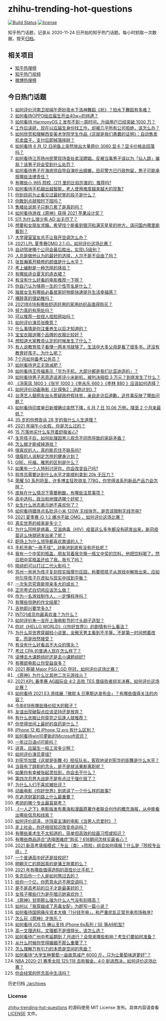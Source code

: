 # zhihu-trending-hot-questions

[![Build Status](https://github.com/justjavac/zhihu-trending-hot-questions/workflows/ci/badge.svg?branch=master)](https://github.com/justjavac/zhihu-trending-hot-questions/actions)
[![license](https://img.shields.io/github/license/justjavac/zhihu-trending-hot-questions)](https://github.com/justjavac/zhihu-trending-hot-questions/blob/master/LICENSE)

知乎热门话题，记录从 2020-11-24 日开始的知乎热门话题。每小时抓取一次数据，按天[归档](./archives)。

## 相关项目

- [知乎热搜榜](https://github.com/justjavac/zhihu-trending-top-search)
- [知乎热门视频](https://github.com/justjavac/zhihu-trending-hot-video)
- [微博热搜榜](https://github.com/justjavac/weibo-trending-hot-search)

## 今日热门话题

<!-- BEGIN -->
<!-- 最后更新时间 Tue Jun 15 2021 13:08:38 GMT+0800 (China Standard Time) -->

1. [如何评价河南卫视端午奇妙夜水下洛神舞蹈《祈》？拍水下舞蹈有多难？](https://www.zhihu.com/question/464684523)
2. [如何看待OPPO给应届生开出40w+的待遇？](https://www.zhihu.com/question/420016446)
3. [如何看待 HarmonyOS 2 发布不到一周时间，升级用户已经突破 1000
   万？](https://www.zhihu.com/question/464105336)
4. [工作后读研，现在以应届生身份找工作，却被几乎所有公司拒绝，该怎么办？](https://www.zhihu.com/question/365741144)
5. [如何欣赏和理解西安美术学院学生作品《这就是我们愚蠢的证明》：自动售卖机卖盘子，支付后即掉落摔碎？](https://www.zhihu.com/question/464470625)
6. [如何看待 6 月 12 日闲鱼上突然放出大量原价 3060
   显卡？显卡价格会回落吗？](https://www.zhihu.com/question/464693862)
7. [如何看待江苏扬州民警现场查处卖淫嫖娼，反被当事男子误以为「仙人跳」骗局？该男子将会受到什么处罚？](https://www.zhihu.com/question/464879487)
8. [如何看待男子在海底捞自导自演吃出蟑螂，目前警方已行政拘留，男子可能承担哪些法律责任？](https://www.zhihu.com/question/465079839)
9. [有哪些小 985 院校（211 里的比较厉害的）推荐吗?](https://www.zhihu.com/question/458752533)
10. [如何看待手机越出越智能，老人使用难度越来越大的现象?](https://www.zhihu.com/question/464837417)
11. [你到目前为止看见过最好笑的段子是什么？](https://www.zhihu.com/question/297417967)
12. [你敢到点就按时下班吗？](https://www.zhihu.com/question/457104253)
13. [售楼处说房子只剩几套了是真的吗？](https://www.zhihu.com/question/460961867)
14. [如何看待游戏《原神》获得 2021 苹果设计奖？](https://www.zhihu.com/question/464501473)
15. [S11 为什么很少有 AD 出无尽了？](https://www.zhihu.com/question/464242423)
16. [想要和女朋友求婚，希望找个能看到银河和满天星星的地方，请问国内哪里能看到？](https://www.zhihu.com/question/453392696)
17. [大学寝室室友总不让我开空调怎么办？](https://www.zhihu.com/question/38044867)
18. [2021 LPL 夏季赛OMG 2:1 iG，如何评价这场比赛？](https://www.zhihu.com/question/464960777)
19. [自动驾驶哪个公司会最后胜出，实现L5级别？](https://www.zhihu.com/question/464799134)
20. [人总是做他认为的最好的选择，人岂不是不自由了吗？](https://www.zhihu.com/question/464970403)
21. [张哲瀚离开精修的颜值是什么水平？](https://www.zhihu.com/question/464609843)
22. [考上编制是一种怎样的体验？](https://www.zhihu.com/question/64229374)
23. [有哪些适合夏天的连衣裙？](https://www.zhihu.com/question/322674453)
24. [有没有什么好看的电影推荐一下呀？](https://www.zhihu.com/question/454823503)
25. [你自己认为够用一生的个性签名是什么？](https://www.zhihu.com/question/435362231)
26. [独居女生有哪些必备居家好物能快速提升生活幸福感？](https://www.zhihu.com/question/458240830)
27. [裸辞真的很幼稚吗？](https://www.zhihu.com/question/449669673)
28. [2021年618有哪些舒适好用的家用纺织品值得购买？](https://www.zhihu.com/question/464768591)
29. [努力真的有用处吗？](https://www.zhihu.com/question/463717843)
30. [可以推荐一些捏人捏脸网站吗？](https://www.zhihu.com/question/393571778)
31. [如何评价演员张晚意？](https://www.zhihu.com/question/460146061)
32. [什么事情是你注重养生以后才知道的？](https://www.zhihu.com/question/451372641)
33. [宝宝衣服送哪个品牌的衣服比较好？](https://www.zhihu.com/question/462897746)
34. [想知道大家教资认定的时候发生了什么？](https://www.zhihu.com/question/404114152)
35. [有人说教育孩子看懂一两本书就够了，生活中大多父母是看了很多书，还没有教育好孩子，为什么呢？](https://www.zhihu.com/question/457945306)
36. [7个月如何备考公务员？](https://www.zhihu.com/question/453217326)
37. [如何看待尹正无效减肥？](https://www.zhihu.com/question/464743137)
38. [如何看待王传福表示「华为手机，大部分都是我们比亚迪造的」？](https://www.zhihu.com/question/464283085)
39. [如何看待男子恶意造谣差评小米新机，被判决赔偿 3
    万元？到底发生了什么？](https://www.zhihu.com/question/464106592)
40. [《汤家凤 1800 》《张宇 1000 》《李永乐 660 》《李林 880
    》应该如何选择？](https://www.zhihu.com/question/374315667)
41. [如何评价动画电影《比得兔2：逃跑计划》?](https://www.zhihu.com/question/460509561)
42. [台湾艺人替网友出头质疑政府假扶贫，亲自走访后道歉，这件事反映了哪些问题？](https://www.zhihu.com/question/464604915)
43. [如何看待印度单日新增确诊突然下降，6 月 7 日 10.06 万例，降至 2
    个月来最低？](https://www.zhihu.com/question/464053148)
44. [35 岁的你想告诉 28 岁的我什么人生道理？](https://www.zhihu.com/question/345832687)
45. [2021 年端午小长假，你是怎么过的？](https://www.zhihu.com/question/464547029)
46. [15 万落地买什么车开着舒服省心?](https://www.zhihu.com/question/441839447)
47. [生完孩子后，如何处理因育儿观念不同而导致的家庭矛盾？](https://www.zhihu.com/question/458455898)
48. [怎么做才能戒掉游戏？](https://www.zhihu.com/question/463153729)
49. [很喜欢的人，真的能忍住不联系吗?](https://www.zhihu.com/question/463467260)
50. [很瘦的人该制定怎样的健身计划？](https://www.zhihu.com/question/22716525)
51. [GRE、托福、雅思的区别是什么？](https://www.zhihu.com/question/21404415)
52. [如果有一个人特别讨厌你，你会改变自己吗?](https://www.zhihu.com/question/464036742)
53. [程序员需要达到什么水平才能顺利拿到 20k 无压力？](https://www.zhihu.com/question/47597895)
54. [荣耀 50 系列将至，许多博主狂吹骁龙
    778G，你觉得该系列新品产品力会怎样？](https://www.zhihu.com/question/464079313)
55. [皮肤在什么情况下需要刷酸，有哪些注意事项？](https://www.zhihu.com/question/27430540)
56. [高中选科，政治和地理选哪个好呢？](https://www.zhihu.com/question/461969943)
57. [女生什么状态表示她不喜欢你了？](https://www.zhihu.com/question/302142050)
58. [如何看待媒体点名批评小米 120W
    无线快充，是否该限制无线充电?](https://www.zhihu.com/question/464750035)
59. [2021 夏季赛 iG 1:2 爆冷不敌 OMG
    ，如何评价这场比赛？](https://www.zhihu.com/question/464979853)
60. [真实世界的帧率是多少？](https://www.zhihu.com/question/463432278)
61. [为什么同样是病毒，艾滋病毒（HIV）疫苗这么多年都没有研发出来，新冠疫苗这么快就研发出来了呢？](https://www.zhihu.com/question/464293186)
62. [职场上为什么领导都喜欢靠谱的人？](https://www.zhihu.com/question/461979096)
63. [手机充电“一夜不拔”，对电池到底有没有坏处呢？](https://www.zhihu.com/question/351666337)
64. [我有一个中奖的瓶盖，朋友背着我兑换一瓶又中奖的饮料，他把饮料喝了，然后把中奖瓶盖还给了我，我亏了吗？](https://www.zhihu.com/question/459981000)
65. [晓组织可以打过二代火影吗？](https://www.zhihu.com/question/462986796)
66. [苏州一爸爸为孩子复刻现实版摩尔庄园，称要把孩子从游戏中解放出来，应如何引导孩子在虚拟与现实中找到平衡？](https://www.zhihu.com/question/464491170)
67. [一次失恋究竟能带来多大的成长？](https://www.zhihu.com/question/364747959)
68. [正宗粤式白切鸡应该怎么做？](https://www.zhihu.com/question/27634013)
69. [作为一名游戏制作人，一定懂程序吗？](https://www.zhihu.com/question/463337835)
70. [有哪些惊艳的作文结尾?](https://www.zhihu.com/question/369181074)
71. [吉他即兴要学多久?](https://www.zhihu.com/question/437516695)
72. [INTO1成员你最喜欢谁？为什么？](https://www.zhihu.com/question/459155590)
73. [如何评价朱一龙在上海电影节的寸头胡子造型？](https://www.zhihu.com/question/464613394)
74. [你对《HELLO WORLD》（《你好世界》）的剧情有什么看法？](https://www.zhihu.com/question/464560889)
75. [为什么异世界穿越轻小说里，龙傲天男主看到不平等，不是第一时间想着改变，而是欣然接受？](https://www.zhihu.com/question/464353705)
76. [有没有什么好看且不大众的情头？](https://www.zhihu.com/question/412162154)
77. [考过 CPA 的普通人现在怎么样了？](https://www.zhihu.com/question/406026927)
78. [读博去大课题组好还是去小课题组好?](https://www.zhihu.com/question/463038422)
79. [有哪部电影让你受益良多？](https://www.zhihu.com/question/303835412)
80. [2021 基辅 Major PSG.LGD
    夺冠，如何评价这场比赛？](https://www.zhihu.com/question/464892135)
81. [《原神》为什么比其他二次元游戏火？](https://www.zhihu.com/question/463779591)
82. [2021 KPL 春季赛 AG超玩会 4:2 击败 TES
    晋级败者组半决赛，如何评价这场比赛？](https://www.zhihu.com/question/464861706)
83. [如何看待 2021 E3 游戏展「微软 &
    贝塞斯达发布会」？有哪些值得关注的内容？](https://www.zhihu.com/question/464870968)
84. [今年618有哪些降价较大的鞋子？](https://www.zhihu.com/question/398064227)
85. [友谊出现破裂点应该坚持还是放弃？](https://www.zhihu.com/question/462488888)
86. [有什么衣服让你穿完之后逢人就推荐？](https://www.zhihu.com/question/368860490)
87. [你觉得世间上最好的良药是什么？](https://www.zhihu.com/question/464242623)
88. [iPhone 12 和 iPhone 12 pro 有什么区别？](https://www.zhihu.com/question/425539076)
89. [如何看待win10更新的Microsoft资讯？](https://www.zhihu.com/question/464120290)
90. [一年过日语n1可能吗？](https://www.zhihu.com/question/48377443)
91. [讲真，应届生一般工资多少啊？](https://www.zhihu.com/question/58570383)
92. [如何评价演员童瑶?](https://www.zhihu.com/question/374564039)
93. [刘宪华加盟《这就是街舞
    4》担任队长，客观地说刘宪华的街舞是什么水平？](https://www.zhihu.com/question/464486529)
94. [当我有了辞职的念头，是不是就该果断离职呢？](https://www.zhihu.com/question/399873490)
95. [如果你有幸被张起灵捡到，你会去干什么？](https://www.zhihu.com/question/451135363)
96. [第四次忍界大战是不是有点过于强化斑了？](https://www.zhihu.com/question/463167494)
97. [为什么人们不喜欢被批评？](https://www.zhihu.com/question/22987136)
98. [动画电影《你好世界》到底讲了一个什么样的故事?](https://www.zhihu.com/question/464262833)
99. [在追求财富的路上什么最重要？](https://www.zhihu.com/question/458500163)
100. [考研的哪个专业最容易考？](https://www.zhihu.com/question/322507815)
101. [《一人之下》电影版发布黄海和漫画原著作者联合创作的概念海报，从中能看出哪些信息和线索？](https://www.zhihu.com/question/464799145)
102. [如何评价邱泽、许玮甯主演的电影《当男人恋爱时》？](https://www.zhihu.com/question/461879258)
103. [走上社会，你还相信知识改变命运吗？](https://www.zhihu.com/question/463697639)
104. [有哪些美术生不太知道的，简单但高效的绘画习惯或知识？](https://www.zhihu.com/question/291527457)
105. [有哪些商品适合“选择困难症”购买？618期间怎样买最省心？](https://www.zhihu.com/question/464799772)
106. [2021
     新高考填报模式「专业（类）+院校」组合如何填报？什么是「院校专业组」？](https://www.zhihu.com/question/445687781)
107. [一个普通高中好还是技校好?](https://www.zhihu.com/question/463491459)
108. [明朝灭亡的原因真的是藩王拖累的么？](https://www.zhihu.com/question/458323327)
109. [2021 年有哪些值得选购的高性价比手机？](https://www.zhihu.com/question/445602881)
110. [失恋后你一个人是如何熬过去的？](https://www.zhihu.com/question/337271526)
111. [给你一个亿，你愿意永远不用空调吗？](https://www.zhihu.com/question/461752259)
112. [是不是高考前的日子才是最美好的？](https://www.zhihu.com/question/463570391)
113. [女孩子哪些行为是在暗示她喜欢你？](https://www.zhihu.com/question/457449556)
114. [《原神》甘雨那么强为什么人气没有刻晴高？](https://www.zhihu.com/question/464391717)
115. [如何以「我穿越成了恶毒女配」为题写一篇小说？](https://www.zhihu.com/question/434090318)
116. [如何看待国网痛斥资本大搞「1分钱充电」，称严重扰乱正常充电市场秩序?](https://www.zhihu.com/question/464766118)
117. [怎么玩《原神》才快乐？](https://www.zhihu.com/question/458800508)
118. [如何看待 iOS 15 确认支持 iPhone 6s系列 / SE
     等A9机型?](https://www.zhihu.com/question/463795738)
119. [高一文理选科，文理都不是很擅长，该怎么选？](https://www.zhihu.com/question/463506260)
120. [如何看待广州中考延期到 7
     月进行？会带来哪些影响？考生们要如何准备？](https://www.zhihu.com/question/464957932)
121. [从什么时候你觉得婚姻不那么重要了？](https://www.zhihu.com/question/454383382)
122. [怎么理解万有引力的本质是空间的弯曲？](https://www.zhihu.com/question/330796123)
123. [如何看待“大学生种葡萄一亩故意减产 6000
     斤，只为让葡萄味道更好”？](https://www.zhihu.com/question/464455061)
124. [NBA 2020-21 赛季太阳 125:118 击败掘金，4:0
     挺进西决，如何评价这场比赛？](https://www.zhihu.com/question/464894466)
125. [你会经常的怀念高中生活吗？](https://www.zhihu.com/question/430748904)

<!-- END -->

历史归档 [./archives](./archives)

### License

[zhihu-trending-hot-questions](https://github.com/justjavac/zhihu-trending-hot-questions)
的源码使用 MIT License 发布。具体内容请查看 [LICENSE](./LICENSE) 文件。
